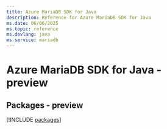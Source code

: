 ```yaml
---
title: Azure MariaDB SDK for Java
description: Reference for Azure MariaDB SDK for Java
ms.date: 06/06/2025
ms.topic: reference
ms.devlang: java
ms.service: mariadb
---
```

# Azure MariaDB SDK for Java - preview
## Packages - preview
[!INCLUDE [packages](mariadb-index.md)]
